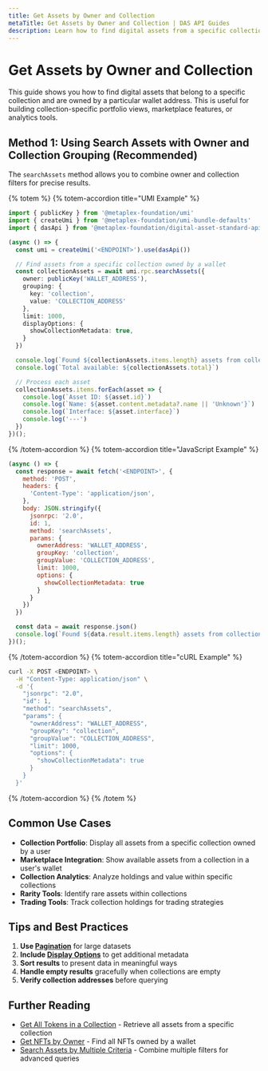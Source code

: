 ```yaml
---
title: Get Assets by Owner and Collection
metaTitle: Get Assets by Owner and Collection | DAS API Guides
description: Learn how to find digital assets from a specific collection owned by a particular wallet
---
```


# Get Assets by Owner and Collection

This guide shows you how to find digital assets that belong to a specific collection and are owned by a particular wallet address. This is useful for building collection-specific portfolio views, marketplace features, or analytics tools.

## Method 1: Using Search Assets with Owner and Collection Grouping (Recommended)

The `searchAssets` method allows you to combine owner and collection filters for precise results.

{% totem %}
{% totem-accordion title="UMI Example" %}
```typescript
import { publicKey } from '@metaplex-foundation/umi'
import { createUmi } from '@metaplex-foundation/umi-bundle-defaults'
import { dasApi } from '@metaplex-foundation/digital-asset-standard-api'

(async () => {
  const umi = createUmi('<ENDPOINT>').use(dasApi())

  // Find assets from a specific collection owned by a wallet
  const collectionAssets = await umi.rpc.searchAssets({
    owner: publicKey('WALLET_ADDRESS'),
    grouping: {
      key: 'collection',
      value: 'COLLECTION_ADDRESS'
    },
    limit: 1000,
    displayOptions: {
      showCollectionMetadata: true,
    }
  })

  console.log(`Found ${collectionAssets.items.length} assets from collection owned by wallet`)
  console.log(`Total available: ${collectionAssets.total}`)

  // Process each asset
  collectionAssets.items.forEach(asset => {
    console.log(`Asset ID: ${asset.id}`)
    console.log(`Name: ${asset.content.metadata?.name || 'Unknown'}`)
    console.log(`Interface: ${asset.interface}`)
    console.log('---')
  })
})();
```
{% /totem-accordion %}
{% totem-accordion title="JavaScript Example" %}
```javascript
(async () => {
  const response = await fetch('<ENDPOINT>', {
    method: 'POST',
    headers: {
      'Content-Type': 'application/json',
    },
    body: JSON.stringify({
      jsonrpc: '2.0',
      id: 1,
      method: 'searchAssets',
      params: {
        ownerAddress: 'WALLET_ADDRESS',
        groupKey: 'collection',
        groupValue: 'COLLECTION_ADDRESS',
        limit: 1000,
        options: {
          showCollectionMetadata: true
        }
      }
    })
  })

  const data = await response.json()
  console.log(`Found ${data.result.items.length} assets from collection owned by wallet`)
})();
```
{% /totem-accordion %}
{% totem-accordion title="cURL Example" %}
```bash
curl -X POST <ENDPOINT> \
  -H "Content-Type: application/json" \
  -d '{
    "jsonrpc": "2.0",
    "id": 1,
    "method": "searchAssets",
    "params": {
      "ownerAddress": "WALLET_ADDRESS",
      "groupKey": "collection",
      "groupValue": "COLLECTION_ADDRESS",
      "limit": 1000,
      "options": {
        "showCollectionMetadata": true
      }
    }
  }'
```
{% /totem-accordion %}
{% /totem %}

## Common Use Cases

- **Collection Portfolio**: Display all assets from a specific collection owned by a user
- **Marketplace Integration**: Show available assets from a collection in a user's wallet
- **Collection Analytics**: Analyze holdings and value within specific collections
- **Rarity Tools**: Identify rare assets within collections
- **Trading Tools**: Track collection holdings for trading strategies

## Tips and Best Practices

1. **Use [Pagination](/das-api/guides/pagination)** for large datasets
2. **Include [Display Options](/das-api/guides/display-options)** to get additional metadata
3. **Sort results** to present data in meaningful ways
4. **Handle empty results** gracefully when collections are empty
5. **Verify collection addresses** before querying

## Further Reading

- [Get All Tokens in a Collection](/das-api/guides/get-collection-nfts) - Retrieve all assets from a specific collection
- [Get NFTs by Owner](/das-api/guides/get-nfts-by-owner) - Find all NFTs owned by a wallet
- [Search Assets by Multiple Criteria](/das-api/guides/search-by-criteria) - Combine multiple filters for advanced queries 
